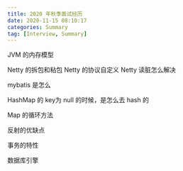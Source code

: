 ```yaml
---
title: 2020 年秋季面试经历
date: 2020-11-15 08:10:17
categories: Summary
tag: [Interview, Summary]
---
```


<!-- more -->

JVM 的内存模型

Netty 的拆包和粘包
Netty 的协议自定义
Netty 读脏怎么解决

mybatis 是怎么

HashMap 的 key为 null 的时候，是怎么去 hash 的

Map 的循环方法

反射的优缺点

事务的特性

数据库引擎